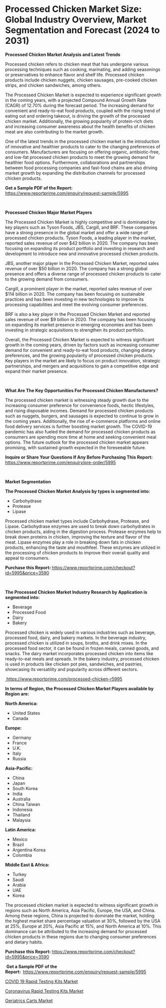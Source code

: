 <p><h1>Processed Chicken Market Size: Global Industry Overview, Market Segmentation and Forecast (2024 to 2031)</h1></p><p><strong>Processed Chicken Market Analysis and Latest Trends</strong></p>
<p><p>Processed chicken refers to chicken meat that has undergone various processing techniques such as cooking, marinating, and adding seasonings or preservatives to enhance flavor and shelf life. Processed chicken products include chicken nuggets, chicken sausages, pre-cooked chicken strips, and chicken sandwiches, among others.</p><p>The Processed Chicken Market is expected to experience significant growth in the coming years, with a projected Compound Annual Growth Rate (CAGR) of 12.70% during the forecast period. The increasing demand for convenient and ready-to-eat food products, coupled with the rising trend of eating out and ordering takeout, is driving the growth of the processed chicken market. Additionally, the growing popularity of protein-rich diets and increasing consumer awareness about the health benefits of chicken meat are also contributing to the market growth.</p><p>One of the latest trends in the processed chicken market is the introduction of innovative and healthier products to cater to the changing preferences of consumers. Manufacturers are focusing on offering organic, antibiotic-free, and low-fat processed chicken products to meet the growing demand for healthier food options. Furthermore, collaborations and partnerships between food processing companies and fast-food chains are also driving market growth by expanding the distribution channels for processed chicken products.</p></p>
<p><strong>Get a Sample PDF of the Report:&nbsp;</strong> <a href="https://www.reportprime.com/enquiry/request-sample/5995">https://www.reportprime.com/enquiry/request-sample/5995</a></p>
<p>&nbsp;</p>
<p><strong>Processed Chicken Major Market Players</strong></p>
<p><p>The Processed Chicken Market is highly competitive and is dominated by key players such as Tyson Foods, JBS, Cargill, and BRF. These companies have a strong presence in the global market and offer a wide range of processed chicken products. Tyson Foods, a leading player in the market, reported sales revenue of over $42 billion in 2020. The company has been focusing on expanding its product portfolio and investing in research and development to introduce new and innovative processed chicken products.</p><p>JBS, another major player in the Processed Chicken Market, reported sales revenue of over $50 billion in 2020. The company has a strong global presence and offers a diverse range of processed chicken products to cater to the growing demand from consumers.</p><p>Cargill, a prominent player in the market, reported sales revenue of over $114 billion in 2020. The company has been focusing on sustainable practices and has been investing in new technologies to improve its processing capabilities and meet the evolving consumer preferences.</p><p>BRF is also a key player in the Processed Chicken Market and reported sales revenue of over $9 billion in 2020. The company has been focusing on expanding its market presence in emerging economies and has been investing in strategic acquisitions to strengthen its product portfolio.</p><p>Overall, the Processed Chicken Market is expected to witness significant growth in the coming years, driven by factors such as increasing consumer demand for convenient and ready-to-eat food products, changing dietary preferences, and the growing popularity of processed chicken products. Key players in the market are likely to focus on product innovation, strategic partnerships, and mergers and acquisitions to gain a competitive edge and expand their market presence.</p></p>
<p>&nbsp;</p>
<p><strong>What Are The Key Opportunities For Processed Chicken Manufacturers?</strong></p>
<p><p>The processed chicken market is witnessing steady growth due to the increasing consumer preference for convenience foods, hectic lifestyles, and rising disposable incomes. Demand for processed chicken products such as nuggets, burgers, and sausages is expected to continue to grow in the coming years. Additionally, the rise of e-commerce platforms and online food delivery services is further boosting market growth. The COVID-19 pandemic has also fueled the demand for processed chicken products as consumers are spending more time at home and seeking convenient meal options. The future outlook for the processed chicken market appears promising, with sustained growth expected in the foreseeable future.</p></p>
<p><strong>Inquire or Share Your Questions If Any Before Purchasing This Report:</strong> <a href="https://www.reportprime.com/enquiry/pre-order/5995">https://www.reportprime.com/enquiry/pre-order/5995</a></p>
<p>&nbsp;</p>
<p><strong>Market Segmentation</strong></p>
<p><strong>The Processed Chicken Market Analysis by types is segmented into:</strong></p>
<p><ul><li>Carbohydrase</li><li>Protease</li><li>Lipase</li></ul></p>
<p><p>Processed chicken market types include Carbohydrase, Protease, and Lipase. Carbohydrase enzymes are used to break down carbohydrates in chicken products, aiding in the digestion process. Protease enzymes help to break down proteins in chicken, improving the texture and flavor of the meat. Lipase enzymes play a role in breaking down fats in chicken products, enhancing the taste and mouthfeel. These enzymes are utilized in the processing of chicken products to improve their overall quality and appeal to consumers.</p></p>
<p><strong>Purchase this Report:&nbsp;</strong><a href="https://www.reportprime.com/checkout?id=5995&price=3590">https://www.reportprime.com/checkout?id=5995&price=3590</a></p>
<p>&nbsp;</p>
<p><strong>The Processed Chicken Market Industry Research by Application is segmented into:</strong></p>
<p><ul><li>Beverage</li><li>Processed Food</li><li>Dairy</li><li>Bakery</li></ul></p>
<p><p>Processed chicken is widely used in various industries such as beverage, processed food, dairy, and bakery markets. In the beverage industry, processed chicken is utilized in soups, broths, and drink mixes. In the processed food sector, it can be found in frozen meals, canned goods, and snacks. The dairy market incorporates processed chicken into items like ready-to-eat meals and spreads. In the bakery industry, processed chicken is used in products like chicken pot pies, sandwiches, and pastries, showcasing its versatility and popularity across different sectors.</p></p>
<p><a href="https://www.reportprime.com/processed-chicken-r5995">&nbsp;https://www.reportprime.com/processed-chicken-r5995</a></p>
<p><strong>In terms of Region, the Processed Chicken Market Players available by Region are:</strong></p>
<p>
    <p> <strong> North America: </strong>
        <ul>
            <li>United States</li>
            <li>Canada</li>
        </ul>
        </p> 
    <p> <strong> Europe: </strong>
        <ul>
            <li>Germany</li>
            <li>France</li>
            <li>U.K.</li>
            <li>Italy</li>
            <li>Russia</li>
        </ul>
        </p> 
    <p> <strong> Asia-Pacific: </strong>
        <ul>
            <li>China</li>
            <li>Japan</li>
            <li>South Korea</li>
            <li>India</li>
            <li>Australia</li>
            <li>China Taiwan</li>
            <li>Indonesia</li>
            <li>Thailand</li>
            <li>Malaysia</li>
        </ul>
        </p> 
    <p> <strong> Latin America: </strong>
        <ul>
            <li>Mexico</li>
            <li>Brazil</li>
            <li>Argentina Korea</li>
            <li>Colombia</li>
        </ul>
        </p> 
    <p> <strong> Middle East & Africa: </strong>
        <ul>
            <li>Turkey</li>
            <li>Saudi</li>
            <li>Arabia</li>
            <li>UAE</li>
            <li>Korea</li>
        </ul>
    </p>
    </p>
<p><p>The processed chicken market is expected to witness significant growth in regions such as North America, Asia Pacific, Europe, the USA, and China. Among these regions, China is projected to dominate the market, holding the highest market share percentage valuation at 30%, followed by the USA at 25%, Europe at 20%, Asia Pacific at 15%, and North America at 10%. This dominance can be attributed to the increasing demand for processed chicken products in these regions due to changing consumer preferences and dietary habits.</p></p>
<p><strong>Purchase this Report: </strong><a href="https://www.reportprime.com/checkout?id=5995&price=3590">https://www.reportprime.com/checkout?id=5995&price=3590</a></p>
<p>&nbsp;<strong>Get a Sample PDF of the Report:&nbsp;&nbsp;</strong><a href="https://www.reportprime.com/enquiry/request-sample/5995">https://www.reportprime.com/enquiry/request-sample/5995</a></p>
<p><strong></strong></p>
<p><p><a href="https://issuu.com/reportprime-2/docs/covid-19-rapid-testing-kits-market-_43cb15e51b0bef">COVID 19 Rapid Testing Kits Market</a></p><p><a href="https://issuu.com/reportprime-2/docs/coronavirus-rapid-testing-kits-market-size-2030.pp">Coronavirus Rapid Testing Kits Market</a></p><p><a href="https://issuu.com/reportprime-2/docs/geriatrics-carts-market-size-2030.pptx">Geriatrics Carts Market</a></p></p>